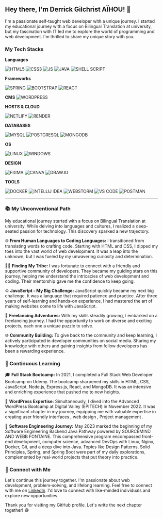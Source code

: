 ## Hey there, I'm Derrick Gilchrist AÏHOU! 👋
I'm a passionate self-taught web developer with a unique journey. 
I started my educational journey with a focus on Bilingual Translation at university, but my fascination with IT led me to explore the world of programming and web development. I'm thrilled to share my unique story with you.


### My Tech Stacks

**Languages**

![HTML5](https://img.shields.io/badge/HTML5-%23fff?style=for-the-badge&logo=html5&logoColor=%23fff&color=%23E34F26)
![CSS3](https://img.shields.io/badge/CSS3-%231572B6?style=for-the-badge&logo=css3)
![JS](https://img.shields.io/badge/JS-%23F7DF1E?style=for-the-badge&logo=javascript&logoColor=white)
![JAVA](https://img.shields.io/badge/JAVA-blue?style=for-the-badge&logoColor=%23fff)
![SHELL SCRIPT](https://img.shields.io/badge/SHELL_SCRIPT-%23000?style=for-the-badge&logo=gnubash&logoColor=%23fff)

**Frameworks**

![SPRING](https://img.shields.io/badge/SPRING-%236DB33F?style=for-the-badge&logo=spring&logoColor=%23fff)
![BOOTSTRAP](https://img.shields.io/badge/BOOTSTRAP-%237952B3?style=for-the-badge&logo=bootstrap&logoColor=%23fff)
![REACT](https://img.shields.io/badge/REACT-%2361DAFB?style=for-the-badge&logo=react&logoColor=%23fff)

**CMS**
![WORDPRESS](https://img.shields.io/badge/WORDPRESS-%2321759B?style=for-the-badge&logo=wordpress&logoColor=%23fff)

**HOSTS & CLOUD**

![NETLIFY](https://img.shields.io/badge/NETLIFY-%2300C7B7?style=for-the-badge&logo=netlify&logoColor=%23fff)
![RENDER](https://img.shields.io/badge/RENDER-%2346E3B7?style=for-the-badge&logo=render&logoColor=%23fff)

**DATABASES**

![MYSQL](https://img.shields.io/badge/MYSQL-%234479A1?style=for-the-badge&logo=mysql&logoColor=%23fff)
![POSTGRESQL](https://img.shields.io/badge/POSTGRESQL-%234169E1?style=for-the-badge&logo=postgresql&logoColor=%23fff)
![MONGODB](https://img.shields.io/badge/MONGODB-%2347A248?style=for-the-badge&logo=mongodb&logoColor=%23fff)

**OS**

![LINUX](https://img.shields.io/badge/LINUX-%23FCC624?style=for-the-badge&logo=linux&logoColor=%23fff)
![WINDOWS](https://img.shields.io/badge/WINDOWS-%230078D4?style=for-the-badge&logo=windows&logoColor=%23fff)

**DESIGN**

![FIGMA](https://img.shields.io/badge/FIGMA-%23F24E1E?style=for-the-badge&logo=figma&logoColor=%23fff)
![CANVA](https://img.shields.io/badge/CANVA-%2300C4CC?style=for-the-badge&logo=canva&logoColor=%23fff)
![DRAW.IO](https://img.shields.io/badge/DRAW.IO-%23F08705?style=for-the-badge&logo=diagramsdotnet&logoColor=%23fff)

**TOOLS**

![DOCKER](https://img.shields.io/badge/DOCKER-%232496ED?style=for-the-badge&logo=docker&logoColor=%23fff)
![INTELLIJ IDEA](https://img.shields.io/badge/INTELLIJ_IDEA-%23000000?style=for-the-badge&logo=intellijidea&logoColor=%23fff)
![WEBSTORM](https://img.shields.io/badge/WEBSTORM-%23000000?style=for-the-badge&logo=webstorm&logoColor=%23fff)
![VS CODE](https://img.shields.io/badge/VS_CODE-%23007ACC?style=for-the-badge&logo=visualstudiocode&logoColor=%23fff)
![POSTMAN](https://img.shields.io/badge/POSTMAN-%23FF6C37?style=for-the-badge&logo=postman&logoColor=%23fff)

___

### 📚 My Unconventional Path

My educational journey started with a focus on Bilingual Translation at university. While delving into languages and cultures, I realized a deep-seated passion for technology. This discovery sparked a new trajectory.

🌐 **From Human Languages to Coding Languages:** I transitioned from translating words to crafting code. Starting with HTML and CSS, I dipped my toes into the vast world of web development. It was a leap into the unknown, but I was fueled by my unwavering curiosity and determination.

👨‍💻 **Finding My Tribe:** I was fortunate to connect with a friendly and supportive community of developers. They became my guiding stars on this journey, helping me understand the intricacies of web development and coding. Their mentorship gave me the confidence to keep going.

⚙️ **JavaScript - My Big Challenge:** JavaScript quickly became my next big challenge. It was a language that required patience and practice. After three years of self-learning and hands-on experience, I had mastered the art of making websites come to life with JavaScript.

💼 **Freelancing Adventures:** With my skills steadily growing, I embarked on a freelancing journey. I had the opportunity to work on diverse and exciting projects, each one a unique puzzle to solve.

🌐 **Community Building:** To give back to the community and keep learning, I actively participated in developer communities on social media. Sharing my knowledge with others and gaining insights from fellow developers has been a rewarding experience.

### 🚀 Continuous Learning

🎓 **Full Stack Bootcamp:** In 2021, I completed a Full Stack Web Developer Bootcamp on Udemy. The bootcamp sharpened my skills in HTML, CSS, JavaScript, Node.js, Express.js, React, and MongoDB. It was an intensive and enriching experience that pushed me to new heights.

🔧 **WordPress Expertise:** Simultaneously, I dived into the Advanced WordPress Bootcamp at Digital Valley (EPITECH) in November 2022. It was a significant chapter in my journey, equipping me with valuable expertise  in creating user friendly interfaces , web design , Project management .

🧠 **Software Engineering Journey:** May 2023 marked the beginning of my Software Engineering Backend Java Pathway powered by SOURCEMIND AND WEBB FONTAINE. This comprehensive program encompassed front-end development, computer science, advanced DevOps with Linux, Nginx, Docker, Git, and a deep dive into Java. Topics like Design Patterns, Solid Principles, Spring, and Spring Boot were part of my daily explorations, complemented by real-world projects that put theory into practice.

### 🌟 Connect with Me

Let's continue this journey together. I'm passionate about web development, problem-solving, and lifelong learning. Feel free to connect with me on [LinkedIn](www.linkedin.com/in/derrick-aihou-a48439257). I'd love to connect with like-minded individuals and explore new opportunities.

Thank you for visiting my GitHub profile. Let's write the next chapter together! 😄
